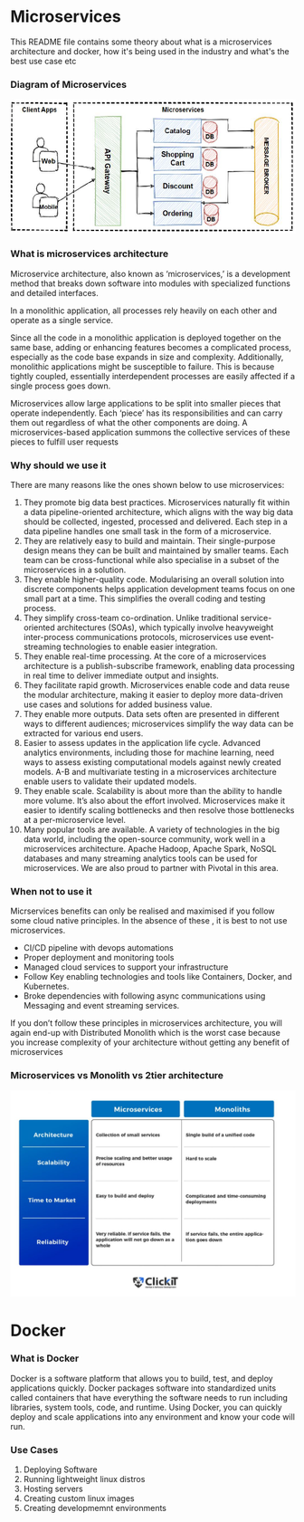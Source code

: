 # Microservices

This README file contains some theory about what is a microservices architecture and docker, how it's being used in the industry and what's the best use case etc

### Diagram of Microservices

![alt text](./assets/diagram-ms.png)

### What is microservices architecture

Microservice architecture, also known as ‘microservices,’ is a development method that breaks down software into modules with specialized functions and detailed interfaces.

In a monolithic application, all processes rely heavily on each other and operate as a single service.

Since all the code in a monolithic application is deployed together on the same base, adding or enhancing features becomes a complicated process, especially as the code base expands in size and complexity. Additionally, monolithic applications might be susceptible to failure. This is because tightly coupled, essentially interdependent processes are easily affected if a single process goes down.

Microservices allow large applications to be split into smaller pieces that operate independently. Each ‘piece’ has its responsibilities and can carry them out regardless of what the other components are doing. A microservices-based application summons the collective services of these pieces to fulfill user requests

### Why should we use it

There are many reasons like the ones shown below to use microservices:

1. They promote big data best practices. Microservices naturally fit within a data pipeline-oriented architecture, which aligns with the way big data should be collected, ingested, processed and delivered. Each step in a data pipeline handles one small task in the form of a microservice.
2. They are relatively easy to build and maintain. Their single-purpose design means they can be built and maintained by smaller teams. Each team can be cross-functional while also specialise in a subset of the microservices in a solution.
3. They enable higher-quality code. Modularising an overall solution into discrete components helps application development teams focus on one small part at a time. This simplifies the overall coding and testing process.
4. They simplify cross-team co-ordination. Unlike traditional service-oriented architectures (SOAs), which typically involve heavyweight inter-process communications protocols, microservices use event-streaming technologies to enable easier integration.
5. They enable real-time processing. At the core of a microservices architecture is a publish-subscribe framework, enabling data processing in real time to deliver immediate output and insights.
6. They facilitate rapid growth. Microservices enable code and data reuse the modular architecture, making it easier to deploy more data-driven use cases and solutions for added business value.
7. They enable more outputs. Data sets often are presented in different ways to different audiences; microservices simplify the way data can be extracted for various end users.
8. Easier to assess updates in the application life cycle. Advanced analytics environments, including those for machine learning, need ways to assess existing computational models against newly created models. A-B and multivariate testing in a microservices architecture enable users to validate their updated models.
9. They enable scale. Scalability is about more than the ability to handle more volume. It’s also about the effort involved. Microservices make it easier to identify scaling bottlenecks and then resolve those bottlenecks at a per-microservice level.
10. Many popular tools are available. A variety of technologies in the big data world, including the open-source community, work well in a microservices architecture. Apache Hadoop, Apache Spark, NoSQL databases and many streaming analytics tools can be used for microservices. We are also proud to partner with Pivotal in this area.

### When not to use it

Micrservices benefits can only be realised and maximised if you follow some cloud native principles. In the absence of these , it is best to not use microservices.

- CI/CD pipeline with devops automations
- Proper deployment and monitoring tools
- Managed cloud services to support your infrastructure
- Follow Key enabling technologies and tools like Containers, Docker, and Kubernetes.
- Broke dependencies with following async communications using Messaging and event streaming services.

If you don’t follow these principles in microservices architecture, you will again end-up with Distributed Monolith which is the worst case because you increase complexity of your architecture without getting any benefit of microservices

### Microservices vs Monolith vs 2tier architecture

![alt text](./assets/ms-vs-mono.jpeg)

# Docker

### What is Docker

Docker is a software platform that allows you to build, test, and deploy applications quickly. Docker packages software into standardized units called containers that have everything the software needs to run including libraries, system tools, code, and runtime. Using Docker, you can quickly deploy and scale applications into any environment and know your code will run.

### Use Cases

1. Deploying Software
2. Running lightweight linux distros
3. Hosting servers
4. Creating custom linux images
5. Creating developmemnt environments
